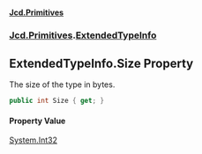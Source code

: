 #### [Jcd.Primitives](index.md 'index')
### [Jcd.Primitives](Jcd.Primitives.md 'Jcd.Primitives').[ExtendedTypeInfo](Jcd.Primitives.ExtendedTypeInfo.md 'Jcd.Primitives.ExtendedTypeInfo')

## ExtendedTypeInfo.Size Property

The size of the type in bytes.

```csharp
public int Size { get; }
```

#### Property Value
[System.Int32](https://docs.microsoft.com/en-us/dotnet/api/System.Int32 'System.Int32')